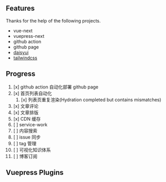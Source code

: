 ## Features

Thanks for the help of the following projects.

- vue-next
- vuepress-next
- github action
- github page
- [daisyui](https://github.com/saadeghi/daisyui)
- [tailwindcss](https://tailwindcss.com/)

## Progress

1. [x] github action 自动化部署 github page
2. [x] 首页列表自动化
   1. [x] 列表页重复渲染(Hydration completed but contains mismatches)
3. [x] 文章评论
4. [x] 文章排版
5. [x] CDN 缓存
6. [ ] service-work
7. [ ] 内容搜索
8. [ ] issue 同步
9. [ ] tag 管理
10. [ ] 可视化知识体系
11. [ ] 博客订阅

## Vuepress Plugins